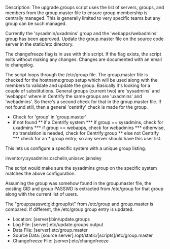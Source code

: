 Description: The upgrade.groups script uses the list of servers, groups, and members from the group.master file to ensure group membership is centrally managed. This is generally limited to very specific teams but any group can be such managed.

Currently the 'sysadmin/uxadmins' group and the 'webapps/webadmins' group has been approved. Update the group.master file on the source code server in the static/etc directory.

The changefreeze flag is in use with this script. If the flag exists, the script exits without making any changes. Changes are documented with an email to changelog.

The script loops through the /etc/group file. The group.master file is checked for the hostname:group setup which will be used along with the members to validate and update the group. Basically it's looking for a couple of substitutions. General groups (current two) are 'sysadmins' and 'webapps' where in Centrify the same groups are 'uxadmins' and 'webadmins'. So there's a second check for that in the group.master file. If not found still, then a general 'centrify' check is made for the group.

* Check for 'group' in 'group.master'
* if not found
** if a Centrify system
*** if group == sysadmins, check for uxadmins
*** if group == webapps, check for webadmins
*** otherwise, no translation is needed, check for Centrify:group
** else not Centrify
*** check for an *:group entry; so any server should have this user list.

This lets us configure a specific system with a unique group listing.

inventory:sysadmins:cschelin,unixsvc,jainsley

The script would make sure the sysadmins group on the specific system matches the above configuration.

Assuming the group was somehow found in the group.master file, the existing GID and group PASSWD is extracted from /etc/group for that group along with the current list of users.

The "group:passwd:gid:grouplist" from /etc/group and group.master is compared. If different, the /etc/group group entry is updated.


* Location: [server]:bin/update.groups
* Log File: [server]:etc/update.groups.output
* Data File: [server]:etc/group.master
* Source Data: [source server]:/opt/static/[scripts]/etc/group.master
* Changefreeze File: [server]:etc/changefreeze


